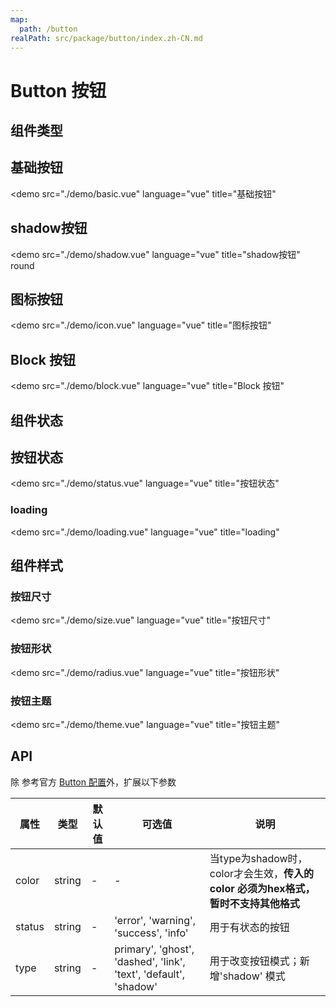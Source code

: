 ```yaml
---
map:
  path: /button
realPath: src/package/button/index.zh-CN.md
---
```


# Button 按钮

<!-- ## url

<demo src="./demo/basiccopy.vue"
  language="vue"
  title="url"
  >
</demo> -->

## 组件类型

## 基础按钮

<demo src="./demo/basic.vue"
  language="vue"
  title="基础按钮"
  >
</demo>

## shadow按钮

<demo src="./demo/shadow.vue"
  language="vue"
  title="shadow按钮"
  round
  >
</demo>

## 图标按钮

<demo src="./demo/icon.vue"
  language="vue"
  title="图标按钮"
  >
</demo>

## Block 按钮

<demo src="./demo/block.vue"
  language="vue"
  title="Block 按钮"
  >
</demo>

## 组件状态

## 按钮状态

<demo src="./demo/status.vue"
  language="vue"
  title="按钮状态"
  >
</demo>

### loading

<demo src="./demo/loading.vue"
  language="vue"
  title="loading"
  >
</demo>

## 组件样式

### 按钮尺寸

<demo src="./demo/size.vue"
  language="vue"
  title="按钮尺寸"
  >
</demo>

### 按钮形状

<demo src="./demo/radius.vue"
  language="vue"
  title="按钮形状"
  >
</demo>

### 按钮主题

<demo src="./demo/theme.vue"
  language="vue"
  title="按钮主题"
  >
</demo>

## API

除 参考官方 [Button 配置](https://2x.antdv.com/components/button-cn#API)外，扩展以下参数

| 属性               | 类型                                                      | 默认值  | 可选值 | 说明                     |
| ------------------ | --------------------------------------------------------- | ------- | ------ | ------------------------ |
| color      | string                                              | -  |  -  |  当type为shadow时，color才会生效，**传入的color 必须为hex格式，暂时不支持其他格式**  |
| status      | string                                              | -  | 'error', 'warning', 'success', 'info'      |  用于有状态的按钮 |
| type      | string                                              | -  | primary', 'ghost', 'dashed', 'link', 'text', 'default', 'shadow'      |  用于改变按钮模式；新增'shadow' 模式 |
